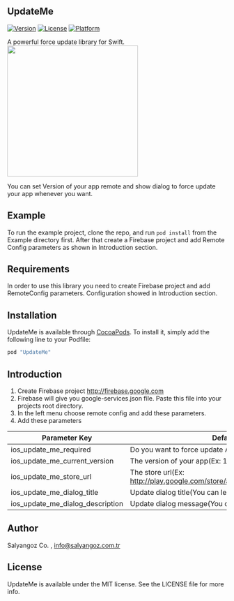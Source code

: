 UpdateMe
--------

[![Version](https://img.shields.io/cocoapods/v/UpdateMe.svg?style=flat)](http://cocoapods.org/pods/UpdateMe)
[![License](https://img.shields.io/cocoapods/l/UpdateMe.svg?style=flat)](http://cocoapods.org/pods/UpdateMe)
[![Platform](https://img.shields.io/cocoapods/p/UpdateMe.svg?style=flat)](http://cocoapods.org/pods/UpdateMe)

A powerful force update library for Swift. 
<img src="http://www.salyangoz.com.tr/updateme/sample-ios.png" width="300">

You can set Version of your app remote and show dialog to force update your app whenever you want.

Example
--------

To run the example project, clone the repo, and run `pod install` from the Example directory first. After that create a Firebase project and add Remote Config parameters as shown in Introduction section.

Requirements
--------

In order to use this library you need to create Firebase project and add RemoteConfig parameters. Configuration showed in Introduction section.

Installation
--------

UpdateMe is available through [CocoaPods](http://cocoapods.org). To install
it, simply add the following line to your Podfile:

```ruby
pod "UpdateMe"
```

Introduction
--------

1. Create Firebase project http://firebase.google.com 
2. Firebase will give you google-services.json file. Paste this file into your projects root directory.
3. In the left menu choose remote config and add these parameters.
4. Add these parameters

| Parameter Key  | Default Value |
| ------------- | ------------- |
| ios_update_me_required  | Do you want to force update App (Ex: false|true)  |
| ios_update_me_current_version  | The version of your app(Ex: 1.0.0)  |
| ios_update_me_store_url  | The store url(Ex: http://play.google.com/store/apps/com.salyangoz.torrentfinder)  |
| ios_update_me_dialog_title  | Update dialog title(You can leave blank)  |
| ios_update_me_dialog_description  | Update dialog message(You can leave blank)  |


## Author

Salyangoz Co. , info@salyangoz.com.tr


## License

UpdateMe is available under the MIT license. See the LICENSE file for more info.
